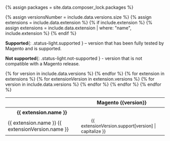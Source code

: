 {% assign packages = site.data.composer_lock.packages %}

{% assign versionsNumber = include.data.versions.size %}
{% assign extensions = include.data.extension %}
{% if include.extension %}
{% assign extensions = include.data.extension | where: "name", include.extension %}
{% endif %}

**Supported**{: .status-light.supported } – version that has been fully tested by Magento and is supported.

<!-- **Compatible**{: .status-light.compatible } – independent release version that has not been fully tested by Magento, but is confirmed to be compatible. -->

**Not&nbsp;supported**{: .status-light.not-supported } - version that is not compatible with a Magento release.

<table class="compatibility-table">
  <thead>
    <tr class="magento-version">
      <th>&nbsp;</th>
    {% for version in include.data.versions %}
      <th>Magento {{version}}</th>
    {% endfor %}
    </tr>
  </thead>
  {% for extension in extensions %}
  <tbody>
    <tr class="extension-name">
      <th colspan="{{ versionsNumber | plus: 1 }}">{{ extension.name }}</th>
    </tr>
    {% for extensionVersion in extension.versions %}
    <tr class="extension-version">
      <td>{{ extension.name }} {{ extensionVersion.name }}</td>
      {% for version in include.data.versions %}
      <td><span class="status-light {{ extensionVersion.support[version] | replace: ' ', '-' }}">{{ extensionVersion.support[version] | capitalize }}</span></td>
      {% endfor %}
    </tr>
    {% endfor %}
  </tbody>
  {% endfor %}
</table>

<style>
.compatibility-table {
  table-layout: auto;
}

.compatibility-table .magento-version th { 
  padding: 5px 15px;
  background: none;
}
.extension-version {
  transition: all .2s;
}
.extension-version:hover {
  background: rgba(20,115,230,10%);
}

.compatibility-table .extension-name th { 
  padding: 5px 15px;
}

.status-light {
  height: 32px;
  font-size: 14px;
  font-weight: 400;
}

.status-light::before {
  content: '';
  display: inline-block;
  width: 8px;
  height: 8px;
  border-radius: 50%;
  margin: 0 12px;
}

.status-light.supported::before {
  background: rgb(45, 157, 120);
}

.status-light.compatible::before {
  background: rgb(230, 134, 25);
}

.status-light.not-supported {
  font-style: italic;
}

.status-light.not-supported::before {
  background: rgb(179, 179, 179);
}

</style>
